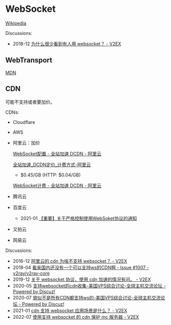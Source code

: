 # WebSocket
[Wikipedia](https://en.wikipedia.org/wiki/WebSocket)

Discussions:
- 2018-12 [为什么很少看到有人用 websocket？ - V2EX](https://www.v2ex.com/t/506933)

## WebTransport
[MDN](https://developer.mozilla.org/en-US/docs/Web/API/WebTransport_API)

## CDN
可能不支持或者要加价。

CDNs:
- Cloudflare
- AWS
- 阿里云：加价

  [WebSocket配置 - 全站加速 DCDN - 阿里云](https://www.alibabacloud.com/help/zh/dcdn/user-guide/what-is-websocket)

  [全站加速\_DCDN定价\_计费方式-阿里云](https://www.alibabacloud.com/zh/product/dcdn/pricing)
  - $0.45/GB (HTTP: $0.04/GB)

  [WebSocket计费 - 全站加速 DCDN - 阿里云](https://www.alibabacloud.com/help/zh/dcdn/product-overview/billing-of-websocket)

- 腾讯云
- 百度云
  - 2021-01 [【重要】关于严格控制使用WebSoket协议的通知](https://mp.weixin.qq.com/s/q6Huos9BqC5ruJIoK88P5g)
- 又拍云
- 网易云

Discussions:
- 2016-12 [阿里云的 cdn 为啥不支持 websocket？ - V2EX](https://www.v2ex.com/t/327537)
- 2018-04 [看来国内还没有一个可以支持ws的CDN啊 - Issue #1007 - v2ray/v2ray-core](https://github.com/v2ray/v2ray-core/issues/1007)
- 2019-12 [关于 websocket 协议，使用 cdn 加速的情况有问。 - V2EX](https://www.v2ex.com/t/633110)
- 2020-05 [支持websocket的cdn收集-美国VPS综合讨论-全球主机交流论坛 - Powered by Discuz!](https://hostloc.com/thread-688793-1-1.html)
- 2020-07 [貌似不是所有CDN都支持ws的-美国VPS综合讨论-全球主机交流论坛 - Powered by Discuz!](https://hostloc.com/thread-714553-1-1.html)
- 2021-01 [cdn 支持 websocket 应用场景是什么？ - V2EX](https://www.v2ex.com/t/745266)
- 2022-07 [使用支持 websocket 的 cdn 保护 mc 服务器 - V2EX](https://www.v2ex.com/t/865848)